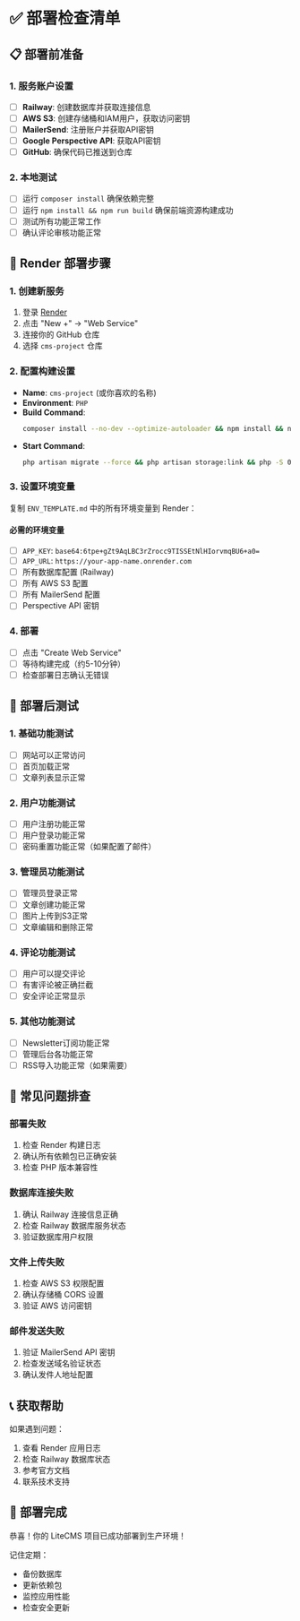 # ✅ 部署检查清单

## 📋 部署前准备

### 1. 服务账户设置
- [ ] **Railway**: 创建数据库并获取连接信息
- [ ] **AWS S3**: 创建存储桶和IAM用户，获取访问密钥
- [ ] **MailerSend**: 注册账户并获取API密钥
- [ ] **Google Perspective API**: 获取API密钥
- [ ] **GitHub**: 确保代码已推送到仓库

### 2. 本地测试
- [ ] 运行 `composer install` 确保依赖完整
- [ ] 运行 `npm install && npm run build` 确保前端资源构建成功
- [ ] 测试所有功能正常工作
- [ ] 确认评论审核功能正常

## 🚀 Render 部署步骤

### 1. 创建新服务
1. 登录 [Render](https://render.com/)
2. 点击 "New +" → "Web Service"
3. 连接你的 GitHub 仓库
4. 选择 `cms-project` 仓库

### 2. 配置构建设置
- **Name**: `cms-project` (或你喜欢的名称)
- **Environment**: `PHP`
- **Build Command**: 
  ```bash
  composer install --no-dev --optimize-autoloader && npm install && npm run build
  ```
- **Start Command**: 
  ```bash
  php artisan migrate --force && php artisan storage:link && php -S 0.0.0.0:$PORT -t public
  ```

### 3. 设置环境变量
复制 `ENV_TEMPLATE.md` 中的所有环境变量到 Render：

#### 必需的环境变量
- [ ] `APP_KEY`: `base64:6tpe+gZt9AqLBC3rZrocc9TISSEtNlHIorvmqBU6+a0=`
- [ ] `APP_URL`: `https://your-app-name.onrender.com`
- [ ] 所有数据库配置 (Railway)
- [ ] 所有 AWS S3 配置
- [ ] 所有 MailerSend 配置
- [ ] Perspective API 密钥

### 4. 部署
- [ ] 点击 "Create Web Service"
- [ ] 等待构建完成（约5-10分钟）
- [ ] 检查部署日志确认无错误

## 🧪 部署后测试

### 1. 基础功能测试
- [ ] 网站可以正常访问
- [ ] 首页加载正常
- [ ] 文章列表显示正常

### 2. 用户功能测试
- [ ] 用户注册功能正常
- [ ] 用户登录功能正常
- [ ] 密码重置功能正常（如果配置了邮件）

### 3. 管理员功能测试
- [ ] 管理员登录正常
- [ ] 文章创建功能正常
- [ ] 图片上传到S3正常
- [ ] 文章编辑和删除正常

### 4. 评论功能测试
- [ ] 用户可以提交评论
- [ ] 有害评论被正确拦截
- [ ] 安全评论正常显示

### 5. 其他功能测试
- [ ] Newsletter订阅功能正常
- [ ] 管理后台各功能正常
- [ ] RSS导入功能正常（如果需要）

## 🚨 常见问题排查

### 部署失败
1. 检查 Render 构建日志
2. 确认所有依赖包已正确安装
3. 检查 PHP 版本兼容性

### 数据库连接失败
1. 确认 Railway 连接信息正确
2. 检查 Railway 数据库服务状态
3. 验证数据库用户权限

### 文件上传失败
1. 检查 AWS S3 权限配置
2. 确认存储桶 CORS 设置
3. 验证 AWS 访问密钥

### 邮件发送失败
1. 验证 MailerSend API 密钥
2. 检查发送域名验证状态
3. 确认发件人地址配置

## 📞 获取帮助

如果遇到问题：
1. 查看 Render 应用日志
2. 检查 Railway 数据库状态
3. 参考官方文档
4. 联系技术支持

## 🎉 部署完成

恭喜！你的 LiteCMS 项目已成功部署到生产环境！

记住定期：
- 备份数据库
- 更新依赖包
- 监控应用性能
- 检查安全更新 